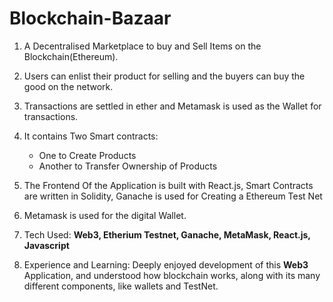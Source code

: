 # Blockchain-Bazaar

1. A Decentralised Marketplace to buy and Sell Items on the Blockchain(Ethereum).

3. Users can enlist their product for selling and the buyers can buy the good on the network.

4. Transactions are settled in ether and Metamask is used as the Wallet for transactions.

5. It contains Two Smart contracts:

    - One to Create Products 
    - Another to Transfer Ownership of Products
    
6. The Frontend Of the Application is built with React.js, Smart Contracts are written in Solidity, Ganache is used for Creating a Ethereum Test Net

7. Metamask is used for the digital Wallet.

8. Tech Used: **Web3, Etherium Testnet, Ganache, MetaMask, React.js, Javascript**

9. Experience and Learning: Deeply enjoyed development of this **Web3** Application, and understood how blockchain works, along with its many different components, like wallets and TestNet.
